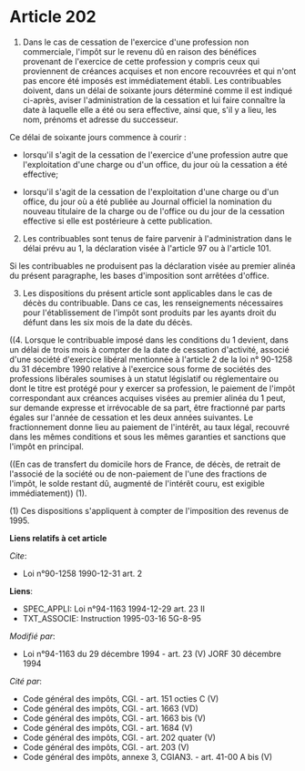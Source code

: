 # Article 202

1. Dans le cas de cessation de l'exercice d'une profession non commerciale, l'impôt sur le revenu dû en raison des bénéfices
provenant de l'exercice de cette profession  y compris ceux qui proviennent de créances acquises et non encore recouvrées et
qui n'ont pas encore été imposés est immédiatement établi. Les contribuables doivent, dans un délai de soixante jours
déterminé comme il est indiqué ci-après, aviser l'administration de la cessation et lui faire connaître la date à laquelle
elle a été ou sera effective, ainsi que, s'il y a lieu, les nom, prénoms et adresse du successeur.

Ce délai de soixante jours commence à courir :

- lorsqu'il s'agit de la cessation de l'exercice d'une profession autre que l'exploitation d'une charge ou d'un office, du
jour où la cessation a été effective;

- lorsqu'il s'agit de la cessation de l'exploitation d'une charge ou d'un office, du jour où a été publiée au Journal
officiel la nomination du nouveau titulaire de la charge ou de l'office ou du jour de la cessation effective si elle est
postérieure à cette publication.

2. Les contribuables sont tenus de faire parvenir à l'administration dans le délai prévu au 1, la déclaration visée à
l'article 97 ou à l'article 101.

Si les contribuables ne produisent pas la déclaration visée au premier alinéa du présent paragraphe, les bases d'imposition
sont arrêtées d'office.

3. Les dispositions du présent article sont applicables dans le cas de décès du contribuable. Dans ce cas, les renseignements
nécessaires pour l'établissement de l'impôt sont produits par les ayants droit du défunt dans les six mois de la date du
décès.

((4. Lorsque le contribuable imposé dans les conditions du 1 devient, dans un délai de trois mois à compter de la date de
cessation d'activité, associé d'une société d'exercice libéral mentionnée à l'article 2 de la loi n° 90-1258 du 31 décembre
1990 relative à l'exercice sous forme de sociétés des professions libérales soumises à un statut législatif ou réglementaire
ou dont le titre est protégé pour y exercer sa profession, le paiement de l'impôt correspondant aux créances acquises visées
au premier alinéa du 1 peut, sur demande expresse et irrévocable de sa part, être fractionné par parts égales sur l'année de
cessation et les deux années suivantes. Le fractionnement donne lieu au paiement de l'intérêt, au taux légal, recouvré dans
les mêmes conditions et sous les mêmes garanties et sanctions que l'impôt en principal.

((En cas de transfert du domicile hors de France, de décès, de retrait de l'associé de la société ou de non-paiement de l'une
des fractions de l'impôt, le solde restant dû, augmenté de l'intérêt couru, est exigible immédiatement)) (1).

(1) Ces dispositions s'appliquent à compter de l'imposition des revenus de 1995.

**Liens relatifs à cet article**

_Cite_:

  - Loi n°90-1258 1990-12-31 art. 2

**Liens**:

  - SPEC_APPLI: Loi n°94-1163 1994-12-29 art. 23 II
  - TXT_ASSOCIE: Instruction 1995-03-16 5G-8-95

_Modifié par_:

  - Loi n°94-1163 du 29 décembre 1994 - art. 23 (V) JORF 30 décembre 1994

_Cité par_:

  - Code général des impôts, CGI. - art. 151 octies C (V)
  - Code général des impôts, CGI. - art. 1663 (VD)
  - Code général des impôts, CGI. - art. 1663 bis (V)
  - Code général des impôts, CGI. - art. 1684 (V)
  - Code général des impôts, CGI. - art. 202 quater (V)
  - Code général des impôts, CGI. - art. 203 (V)
  - Code général des impôts, annexe 3, CGIAN3. - art. 41-00 A bis (V)
